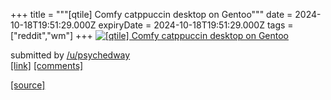 +++
title = """[qtile] Comfy catppuccin desktop on Gentoo"""
date = 2024-10-18T19:51:29.000Z
expiryDate = 2024-10-18T19:51:29.000Z
tags = ["reddit","wm"]
+++
[![[qtile] Comfy catppuccin desktop on Gentoo](https://preview.redd.it/mzus8arfkkvd1.png?width=640&crop=smart&auto=webp&s=626e15c672f1e620c804f788d05c6937c1180c46 "[qtile] Comfy catppuccin desktop on Gentoo")](https://www.reddit.com/r/unixporn/comments/1g6r20h/qtile_comfy_catppuccin_desktop_on_gentoo/)

submitted by [/u/psychedway](https://www.reddit.com/user/psychedway)  
[\[link\]](https://i.redd.it/mzus8arfkkvd1.png) [\[comments\]](https://www.reddit.com/r/unixporn/comments/1g6r20h/qtile_comfy_catppuccin_desktop_on_gentoo/)

[[source]](https://www.reddit.com/r/unixporn/comments/1g6r20h/qtile_comfy_catppuccin_desktop_on_gentoo/)
